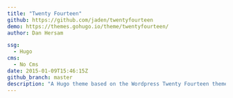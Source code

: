 ```yaml
---
title: "Twenty Fourteen"
github: https://github.com/jaden/twentyfourteen
demo: https://themes.gohugo.io/theme/twentyfourteen/
author: Dan Hersam

ssg:
  - Hugo
cms:
  - No Cms
date: 2015-01-09T15:46:15Z
github_branch: master
description: "A Hugo theme based on the Wordpress Twenty Fourteen theme."
---
```

